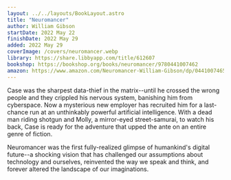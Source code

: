 ```yaml
---
layout: ../../layouts/BookLayout.astro
title: "Neuromancer"
author: William Gibson
startDate: 2022 May 22
finishDate: 2022 May 29
added: 2022 May 29
coverImage: /covers/neuromancer.webp
library: https://share.libbyapp.com/title/612607
bookshop: https://bookshop.org/books/neuromancer/9780441007462
amazon: https://www.amazon.com/Neuromancer-William-Gibson/dp/0441007465/
---
```


Case was the sharpest data-thief in the matrix--until he crossed the wrong people and they crippled his nervous system, banishing him from cyberspace. Now a mysterious new employer has recruited him for a last-chance run at an unthinkably powerful artificial intelligence. With a dead man riding shotgun and Molly, a mirror-eyed street-samurai, to watch his back, Case is ready for the adventure that upped the ante on an entire genre of fiction.

Neuromancer was the first fully-realized glimpse of humankind's digital future--a shocking vision that has challenged our assumptions about technology and ourselves, reinvented the way we speak and think, and forever altered the landscape of our imaginations.

<!-- ### Notes & Highlights -->
